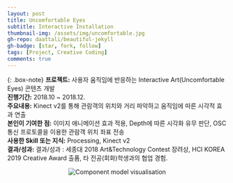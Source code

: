 ```yaml
---
layout: post
title: Uncomfortable Eyes
subtitle: Interactive Installation
thumbnail-img: /assets/img/uncomfortable.jpg
gh-repo: daattali/beautiful-jekyll
gh-badge: [star, fork, follow]
tags: [Project, Creative Coding]
comments: true
---
```


{: .box-note}
**프로젝트:** 사용자 움직임에 반응하는 Interactive Art(Uncomfortable Eyes) 콘텐츠 개발  
**진행기간:** 2018.10 ~ 2018.12.  
**주요내용:** Kinect v2를 통해 관람객의 위치와 거리 파악하고 움직임에 따른 시각적 효과 연출  
**본인이 기여한 점:** 이미지 애니메이션 효과 적용, Depth에 따른 시각화 유무 판단, OSC 통신 프로토콜을 이용한 관람객 위치 좌표 전송  
**사용한 Skill 또는 지식:** Processing, Kinect v2  
**결과/성과:** 결과/성과 : 세종대 2018 Art&Technology Contest 장려상, HCI KOREA 2019 Creative Award 출품, 타 전공(회화)학생과의 협업 경험.  


<center>
<img src="/assets/img/Uncomfortable_eyes_demo.gif" alt="Component model visualisation">
</center>  
